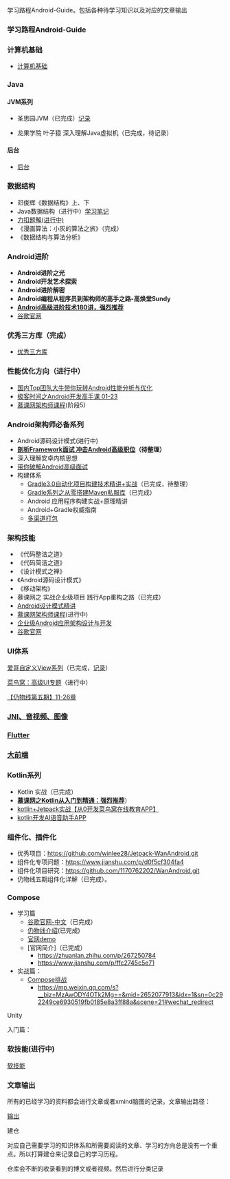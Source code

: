 学习路程Android-Guide。包括各种待学习知识以及对应的文章输出
### 学习路程Android-Guide

### 计算机基础

* [计算机基础](计算机基础.md)


### Java

#### JVM系列

* 圣思园JVM（已完成）[记录]()

* 龙果学院 叶子猿 深入理解Java虚拟机（已完成，待记录）

#### 后台

* [后台](后台.md)

### 数据结构

* 邓俊辉《数据结构》上、下
* Java数据结构（进行中）[学习笔记](https://github.com/kailaisi/data-structure/tree/master/src/datalearning)
* [力扣题解(进行中)](https://github.com/kailaisi/data-structure)
* 《漫画算法：小灰的算法之旅》（完成）
* 《数据结构与算法分析》

### Android进阶

* **Android进阶之光**
* **Android开发艺术探索**
* **Android进阶解密**
* **Android编程从程序员到架构师的高手之路-高焕堂Sundy**
* **[Android高级进阶技术180讲，强烈推荐](https://www.cniao5.com/course/10285)**
* [谷歌官网](https://developer.android.google.cn/topic/libraries/architecture/paging/v3-paged-data?hl=zh-cn)

### 优秀三方库（完成）

* [优秀三方库](优秀三方库.md)

### 性能优化方向（进行中）

* [国内Top团队大牛带你玩转Android性能分析与优化](https://coding.imooc.com/class/chapter/308.html#Anchor)
* [极客时间之Android开发高手课 01-23]()
* [慕课网架构师课程]()(阶段5)

### Android架构师必备系列

* Android源码设计模式(进行中)
* **[剖析Framework面试 冲击Android高级职位](https://coding.imooc.com/class/340.html)（待整理）**
* 深入理解安卓内核思想
* [带你破解Android高级面试](https://coding.imooc.com/class/chapter/317.html#Anchor)
* 构建体系
  * [Gradle3.0自动化项目构建技术精讲+实战](https://coding.imooc.com/class/chapter/206.html#Anchor)（已完成，待整理）
  * [Gradle系列之从零搭建Maven私服库](https://juejin.cn/post/6844903939658219527)（已完成）
  * Android 应用程序构建实战+原理精讲
  * Android+Gradle权威指南
  * [多渠道打包](https://www.jianshu.com/p/5baea0e1cd1e?utm_campaign=maleskine&utm_content=note&utm_medium=seo_notes&utm_source=recommendation)

### 架构技能

* 《代码整洁之道》
* 《代码简洁之道》
* 《设计模式之禅》
* 《Android源码设计模式》
* 《移动架构》
* 慕课网之 实战企业级项目 践行App重构之路（已完成）
* [Android设计模式精讲](https://www.cniao5.com/course/10286#tab_3)
* [慕课网架构师课程]()(进行中)
* [企业级Android应用架构设计与开发](https://coding.imooc.com/class/chapter/364.html#Anchor)
* [谷歌官网](https://developer.android.google.cn/guide/topics/ui/look-and-feel/downloadable-fonts?hl=zh_cn)

### UI体系

[爱哥自定义View系列](https://blog.csdn.net/aigestudio/category_9263410.html?spm=1001.2014.3001.5482)（已完成，[记录](输出文章\Android\UI)）

[菜鸟窝：高级UI专题](https://www.cniao5.com/course/10289#tab_3)（进行中）

[【仍物线第五期】11-26章]()

### [JNI、音视频、图像](NDK音视频图像.md)

### [Flutter](Flutter学习路线图.md)

### [大前端](大前端学习路线图.md)

### Kotlin系列

* Kotlin 实战（已完成）
* **[慕课网之Kotlin从入门到精通：强烈推荐](https://coding.imooc.com/class/chapter/398.html#Anchor)**）
* [kotlin+Jetpack实战【从0开发菜鸟窝在线教育APP】]()
* [kotlin开发AI语音助手APP]()

### 组件化、插件化

* 优秀项目：https://github.com/winlee28/Jetpack-WanAndroid.git
* 组件化专项问题：https://www.jianshu.com/p/d0f5cf304fa4
* 组件化项目研究：https://github.com/1170762202/WanAndroid.git
* 仍物线五期组件化详解（已完成）。

### Compose

* 学习篇
  * [谷歌官网-中文](https://developer.android.google.cn/jetpack/compose/tutorial?hl=zh_cn)（已完成）
  * [仍物线介绍](https://www.sohu.com/a/433487805_611601>https://ke.qq.com/course/3102992?taid=10361930727250192)(已完成)
  * [官网demo](https://github.com/android/compose-samples)
  * [官网简介]（已完成）
    * https://zhuanlan.zhihu.com/p/267250784
    * https://www.jianshu.com/p/ffc2745c5e71
* 实战篇：
  * [Compose挑战](https://developer.android.com/dev-challenge)
    * https://mp.weixin.qq.com/s?__biz=MzAwODY4OTk2Mg==&mid=2652077913&idx=1&sn=0c292249ce6930519fb0185e8a3ff88a&scene=21#wechat_redirect

Unity

入门篇：

### 软技能(进行中)

[软技能](软技能.md)

### 文章输出 

所有的已经学习的资料都会进行文章或者xmind脑图的记录。文章输出路径：

[输出](输出文章)

建仓

对应自己需要学习的知识体系和所需要阅读的文章、学习的方向总是没有一个重点。所以打算建仓来记录自己的学习历程。

仓库会不断的收录看到的博文或者视频。然后进行分类记录

